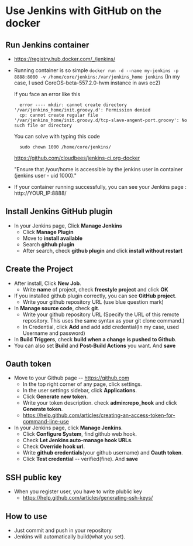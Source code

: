 # Use Jenkins with GitHub on the docker

## Run Jenkins container

* https://registry.hub.docker.com/_/jenkins/
* Running container is so simple
`docker run -d --name my-jenkins -p 8888:8080 -v /home/core/jenkins:/var/jenkins_home jenkins` (In my case, I used CoreOS-beta-557.2.0-hvm instance in aws ec2)

    If you face an error like this

        error ---- mkdir: cannot create directory '/var/jenkins_home/init.groovy.d': Permission denied
        cp: cannot create regular file '/var/jenkins_home/init.groovy.d/tcp-slave-angent-port.groovy': No such file or directory

    You can solve with typing this code

        sudo chown 1000 /home/core/jenkins/

    https://github.com/cloudbees/jenkins-ci.org-docker

    "Ensure that /your/home is accessible by the jenkins user in container (jenkins user - uid 1000)."

* If your container running successfully, you can see your Jenkins page : http://YOUR_IP:8888/

## Install Jenkins GitHub plugin

* In your Jenkins page, Click **Manage Jenkins**
  - Click **Manage Plugin**
  - Move to **install available**
  - Search **github plugin**
  - After search, check **github plugin** and click **install without restart**

## Create the Project

* After install, Click **New Job**.
  - Write **name** of project, check **freestyle project** and click **OK**
* If you installed github plugin correctly, you can see **GitHub project**.
  - Write your github repository URL (use blue question mark)
* In **Manage source code**, check **git**.
  - Write your github repository URL (Specify the URL of this remote repository. This uses the same syntax as your git clone command.)
  - In Credential, click **Add** and add add credential(In my case, used Username and password)
* In **Build Triggers**, check **build when a change is pushed to Github**.
* You can also set **Build** and **Post-Build Actions** you want. And **save**

## Oauth token

* Move to your Github page -- https://github.com
  - In the top right corner of any page, click settings.
  - In the user settings sidebar, click **Applications**.
  - Click **Generate new token**.
  - Write your token description. check **admin:repo_hook** and click **Generate token**.
  - https://help.github.com/articles/creating-an-access-token-for-command-line-use
* In your Jenkins page, click **Manage Jenkins**.
  - Click **Configure System**, find github web hook.
  - Check **Let Jenkins auto-manage hook URLs**.
  - Check **Override hook url**.
  - Write **github credentials**(your github username) and **Oauth token**.
  - Click **Test credential** -- verified(fine). And **save**

## SSH public key

* When you register user, you have to write plublic key
  - https://help.github.com/articles/generating-ssh-keys/

## How to use

* Just commit and push in your repository
* Jenkins will automatically build(what you set).
